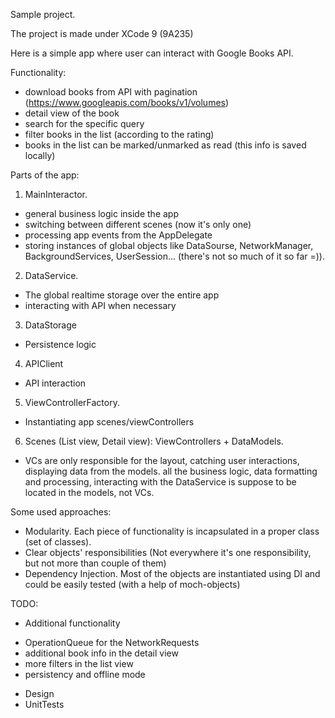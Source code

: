 Sample project.

The project is made under XCode 9 (9A235)

Here is a simple app where user can interact with Google Books API.

Functionality:
- download books from API with pagination (https://www.googleapis.com/books/v1/volumes)
- detail view of the book
- search for the specific query
- filter books in the list (according to the rating)
- books in the list can be marked/unmarked as read (this info is saved locally)

Parts of the app:
1. MainInteractor.
- general business logic inside the app
- switching between different scenes (now it's only one)
- processing app events from the AppDelegate
- storing instances of global objects like DataSourse, NetworkManager, BackgroundServices, UserSession... (there's not so much of it so far =)).
2. DataService.
- The global realtime storage over the entire app
- interacting with API when necessary
3. DataStorage
- Persistence logic
4. APIClient
- API interaction
5. ViewControllerFactory.
- Instantiating app scenes/viewControllers
6. Scenes (List view, Detail view): ViewControllers + DataModels.
- VCs are only responsible for the layout, catching user interactions, displaying data from the models.
all the business logic, data formatting and processing, interacting with the DataService is suppose to be located in the models, not VCs.

Some used approaches:
- Modularity. Each piece of functionality is incapsulated in a proper class (set of classes).
- Clear objects' responsibilities (Not everywhere it's one responsibility, but not more than couple of them)
- Dependency Injection. Most of the objects are instantiated using DI and could be easily tested (with a help of moch-objects)

TODO:
- Additional functionality
* OperationQueue for the NetworkRequests
* additional book info in the detail view
* more filters in the list view
* persistency and offline mode
- Design
- UnitTests
